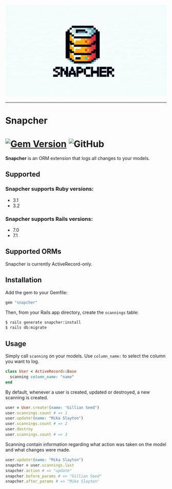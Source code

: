 ![snapcher_logo](https://github.com/ryosk7/snapcher/blob/0-1-2/logo/snapcher_logo.png?raw=true)

----------

# Snapcher
[![Gem Version](https://img.shields.io/gem/v/snapcher.svg)](http://rubygems.org/gems/snapcher)
![GitHub](https://img.shields.io/github/license/ryosk7/snapcher)
=======

**Snapcher** is an ORM extension that logs all changes to your models.

## Supported

### Snapcher supports Ruby versions:

* 3.1
* 3.2

### Snapcher supports Rails versions:

* 7.0
* 7.1

## Supported ORMs

Snapcher is currently ActiveRecord-only.

## Installation

Add the gem to your Gemfile:

```ruby
gem "snapcher"
```

Then, from your Rails app directory, create the `scannings` table:

```bash
$ rails generate snapcher:install
$ rails db:migrate
```

## Usage

Simply call `scanning` on your models.
Use `column_name:` to select the column you want to log.

```ruby
class User < ActiveRecord::Base
  scanning column_name: "name"
end
```

By default, whenever a user is created, updated or destroyed, a new scanning is created.

```ruby
user = User.create!(name: "Gillian Seed")
user.scannings.count # => 1
user.update!(name: "Mika Slayton")
user.scannings.count # => 2
user.destroy
user.scannings.count # => 3
```

Scanning contain information regarding what action was taken on the model and what changes were made.

```ruby
user.update!(name: "Mika Slayton")
snapcher = user.scannings.last
snapcher.action # => "update"
snapcher.before_params # => "Gillian Seed"
snapcher.after_params # => "Mika Slayton"
```
